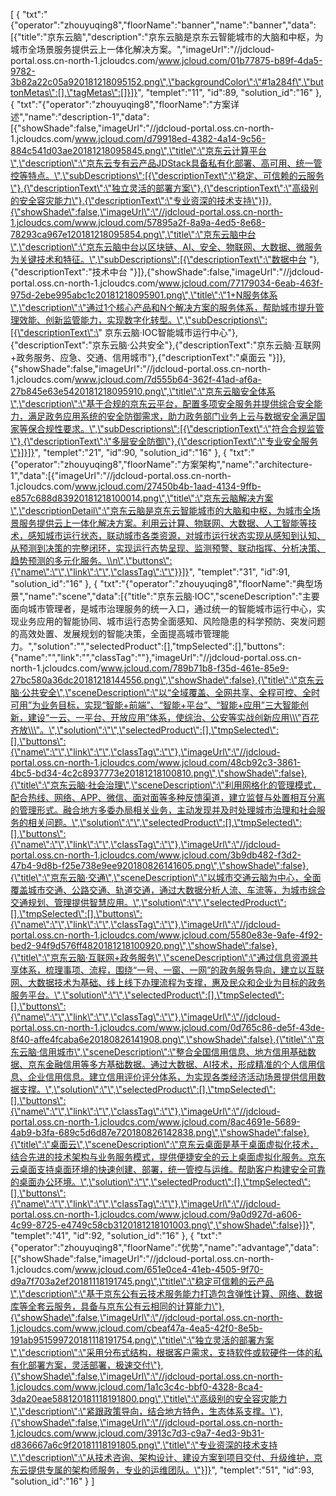 [
	{
		"txt":"{\"operator\":\"zhouyuqing8\",\"floorName\":\"banner\",\"name\":\"banner\",\"data\":[{\"title\":\"京东云脑\",\"description\":\"京东云脑是京东云智能城市的大脑和中枢，为城市全场景服务提供云上一体化解决方案。\",\"imageUrl\":\"//jdcloud-portal.oss.cn-north-1.jcloudcs.com/www.jcloud.com/01b77875-b89f-4da5-9782-3b82a22c05a920181218095152.png\",\"backgroundColor\":\"#1a284f\",\"buttonMetas\":[],\"tagMetas\":[]}]}",
		"templet":"11",
		"id":89,
		"solution_id":"16"
	},
	{
		"txt":"{\"operator\":\"zhouyuqing8\",\"floorName\":\"方案详述\",\"name\":\"description-1\",\"data\":[{\"showShade\":false,\"imageUrl\":\"//jdcloud-portal.oss.cn-north-1.jcloudcs.com/www.jcloud.com/d79918ed-4382-4a14-9c56-884c541d03ae20181218095845.png\",\"title\":\"京东云计算平台\",\"description\":\"京东云专有云产品JDStack具备私有化部署、高可用、统一管控等特点。\",\"subDescriptions\":[{\"descriptionText\":\"稳定、可信赖的云服务\"},{\"descriptionText\":\"独立灵活的部署方案\"},{\"descriptionText\":\"高级别的安全容灾能力\"},{\"descriptionText\":\"专业资深的技术支持\"}]},{\"showShade\":false,\"imageUrl\":\"//jdcloud-portal.oss.cn-north-1.jcloudcs.com/www.jcloud.com/57895a2f-8a9a-4ed5-8e68-78293ca967e120181218095854.png\",\"title\":\"京东云脑中台\",\"description\":\"京东云脑中台以区块链、AI、安全、物联网、大数据、微服务为关键技术和特征。\",\"subDescriptions\":[{\"descriptionText\":\"数据中台 \"},{\"descriptionText\":\"技术中台 \"}]},{\"showShade\":false,\"imageUrl\":\"//jdcloud-portal.oss.cn-north-1.jcloudcs.com/www.jcloud.com/77179034-6eab-463f-975d-2ebe995abc1c20181218095901.png\",\"title\":\"1+N服务体系\",\"description\":\"通过1个核心产品和N个解决方案的服务体系，帮助城市提升管理效能、创新监管能力，实现数字化转型。\",\"subDescriptions\":[{\"descriptionText\":\" 京东云脑·IOC智能城市运行中心\"},{\"descriptionText\":\"京东云脑·公共安全\"},{\"descriptionText\":\"京东云脑·互联网+政务服务、应急、交通、信用城市\"},{\"descriptionText\":\"桌面云 \"}]},{\"showShade\":false,\"imageUrl\":\"//jdcloud-portal.oss.cn-north-1.jcloudcs.com/www.jcloud.com/7d555b64-362f-41ad-af6a-27b845e63e5420181218095910.png\",\"title\":\"京东云脑安全体系\",\"description\":\"基于合规的京东云平台，配置多项安全服务并提供综合安全能力，满足政务应用系统的安全防御需求，助力政务部门业务上云与数据安全满足国家等保合规性要求。\",\"subDescriptions\":[{\"descriptionText\":\"符合合规监管\"},{\"descriptionText\":\"多层安全防御\"},{\"descriptionText\":\"专业安全服务\"}]}]}",
		"templet":"21",
		"id":90,
		"solution_id":"16"
	},
	{
		"txt":"{\"operator\":\"zhouyuqing8\",\"floorName\":\"方案架构\",\"name\":\"architecture-1\",\"data\":[{\"imageUrl\":\"//jdcloud-portal.oss.cn-north-1.jcloudcs.com/www.jcloud.com/27450b4b-1aad-4134-9ffb-e857c688d83920181218100014.png\",\"title\":\"京东云脑解决方案\",\"descriptionDetail\":\"京东云脑是京东云智能城市的大脑和中枢，为城市全场景服务提供云上一体化解决方案。利用云计算、物联网、大数据、人工智能等技术，感知城市运行状态，联动城市各类资源，对城市运行状态实现从感知到认知、从预测到决策的完整闭环，实现运行态势呈现、监测预警、联动指挥、分析决策、趋势预测的多元化服务。\\n\",\"buttons\":{\"name\":\"\",\"link\":\"\",\"classTag\":\"\"}}]}",
		"templet":"31",
		"id":91,
		"solution_id":"16"
	},
	{
		"txt":"{\"operator\":\"zhouyuqing8\",\"floorName\":\"典型场景\",\"name\":\"scene\",\"data\":[{\"title\":\"京东云脑·IOC\",\"sceneDescription\":\"主要面向城市管理者，是城市治理服务的统一入口，通过统一的智能城市运行中心，实现业务应用的智能协同、城市运行态势全面感知、风险隐患的科学预防、突发问题的高效处置、发展规划的智能决策，全面提高城市管理能力。\",\"solution\":\"\",\"selectedProduct\":[],\"tmpSelected\":[],\"buttons\":{\"name\":\"\",\"link\":\"\",\"classTag\":\"\"},\"imageUrl\":\"//jdcloud-portal.oss.cn-north-1.jcloudcs.com/www.jcloud.com/789b71b8-f35d-461e-85e9-27bc580a36dc20181218144556.png\",\"showShade\":false},{\"title\":\"京东云脑·公共安全\",\"sceneDescription\":\"以“全域覆盖、全网共享、全程可控、全时可用”为业务目标，实现“智能+前端”、“智能+平台”、“智能+应用”三大智能创新，建设“一云、一平台、开放应用”体系，使综治、公安等实战创新应用\\\"百花齐放\\\"。\",\"solution\":\"\",\"selectedProduct\":[],\"tmpSelected\":[],\"buttons\":{\"name\":\"\",\"link\":\"\",\"classTag\":\"\"},\"imageUrl\":\"//jdcloud-portal.oss.cn-north-1.jcloudcs.com/www.jcloud.com/48cb92c3-3861-4bc5-bd34-4c2c8937773e20181218100810.png\",\"showShade\":false},{\"title\":\"京东云脑·社会治理\",\"sceneDescription\":\"利用网格化的管理模式，配合热线、网络、APP、微信、面对面等多种反馈渠道，建立监督与处置相互分离的管理形式。融合地方多委办局相关业务，主动发现并及时处理城市治理和社会服务的相关问题。\",\"solution\":\"\",\"selectedProduct\":[],\"tmpSelected\":[],\"buttons\":{\"name\":\"\",\"link\":\"\",\"classTag\":\"\"},\"imageUrl\":\"//jdcloud-portal.oss.cn-north-1.jcloudcs.com/www.jcloud.com/3b9db482-f3d2-47b4-9d8b-f25e738e9ee920180826141605.png\",\"showShade\":false},{\"title\":\"京东云脑·交通\",\"sceneDescription\":\"以城市交通云脑为中心，全面覆盖城市交通、公路交通、轨道交通，通过大数据分析人流、车流等，为城市综合交通规划、管理提供智慧应用。\",\"solution\":\"\",\"selectedProduct\":[],\"tmpSelected\":[],\"buttons\":{\"name\":\"\",\"link\":\"\",\"classTag\":\"\"},\"imageUrl\":\"//jdcloud-portal.oss.cn-north-1.jcloudcs.com/www.jcloud.com/5580e83e-9afe-4f92-bed2-94f9d576ff4820181218100920.png\",\"showShade\":false},{\"title\":\"京东云脑·互联网+政务服务\",\"sceneDescription\":\"通过信息资源共享体系，梳理事项、流程，围绕“一号、一窗、一网”的政务服务导向，建立以互联网、大数据技术为基础、线上线下办理流程为支撑，惠及民众和企业为目标的政务服务平台。\",\"solution\":\"\",\"selectedProduct\":[],\"tmpSelected\":[],\"buttons\":{\"name\":\"\",\"link\":\"\",\"classTag\":\"\"},\"imageUrl\":\"//jdcloud-portal.oss.cn-north-1.jcloudcs.com/www.jcloud.com/0d765c86-de5f-43de-8f40-affe4fcaba6e20180826141908.png\",\"showShade\":false},{\"title\":\"京东云脑·信用城市\",\"sceneDescription\":\"整合全国信用信息、地方信用基础数据、京东金融信用等多方基础数据。通过大数据、AI技术，形成精准的个人信用信息、企业信用信息。建立信用评价评分体系，为实现各类经济活动场景提供信用数据支撑。\",\"solution\":\"\",\"selectedProduct\":[],\"tmpSelected\":[],\"buttons\":{\"name\":\"\",\"link\":\"\",\"classTag\":\"\"},\"imageUrl\":\"//jdcloud-portal.oss.cn-north-1.jcloudcs.com/www.jcloud.com/8ac4691e-5689-4ab9-b3fa-689c5d6d87e720180826142838.png\",\"showShade\":false},{\"title\":\"桌面云\",\"sceneDescription\":\"京东云桌面是基于桌面虚拟化技术，结合先进的技术架构与业务服务模式，提供便捷安全的云上桌面虚拟化服务。京东云桌面支持桌面环境的快速创建、部署，统一管控与运维。帮助客户构建安全可靠的桌面办公环境。\",\"solution\":\"\",\"selectedProduct\":[],\"tmpSelected\":[],\"buttons\":{\"name\":\"\",\"link\":\"\",\"classTag\":\"\"},\"imageUrl\":\"//jdcloud-portal.oss.cn-north-1.jcloudcs.com/www.jcloud.com/9a0d927d-a606-4c99-8725-e4749c58cb3120181218101003.png\",\"showShade\":false}]}",
		"templet":"41",
		"id":92,
		"solution_id":"16"
	},
	{
		"txt":"{\"operator\":\"zhouyuqing8\",\"floorName\":\"优势\",\"name\":\"advantage\",\"data\":[{\"showShade\":false,\"imageUrl\":\"//jdcloud-portal.oss.cn-north-1.jcloudcs.com/www.jcloud.com/651e0ce4-41eb-4505-9f70-d9a7f703a2ef20181118191745.png\",\"title\":\"稳定可信赖的云产品\",\"description\":\"基于京东公有云技术服务能力打造包含弹性计算、网络、数据库等全套云服务，具备与京东公有云相同的计算能力\"},{\"showShade\":false,\"imageUrl\":\"//jdcloud-portal.oss.cn-north-1.jcloudcs.com/www.jcloud.com/cbeaf47a-4ea5-42f0-8e5b-191ab951599720181118191754.png\",\"title\":\"独立灵活的部署方案\",\"description\":\"采用分布式结构，根据客户需求，支持软件或软硬件一体的私有化部署方案，灵活部署，极速交付\"},{\"showShade\":false,\"imageUrl\":\"//jdcloud-portal.oss.cn-north-1.jcloudcs.com/www.jcloud.com/1a1c3c4c-bbf0-4328-8ca4-3da20eae588120181118191800.png\",\"title\":\"高级别的安全容灾能力\",\"description\":\"紧跟政策导向，结合地方特色，生态体系支撑。\"},{\"showShade\":false,\"imageUrl\":\"//jdcloud-portal.oss.cn-north-1.jcloudcs.com/www.jcloud.com/3913c7d3-c9a7-4ed3-9b31-d836667a6c9f20181118191805.png\",\"title\":\"专业资深的技术支持\",\"description\":\"从技术咨询、架构设计、建设方案到项目交付、升级维护，京东云提供专属的架构师服务，专业的运维团队。\"}]}",
		"templet":"51",
		"id":93,
		"solution_id":"16"
	}
]